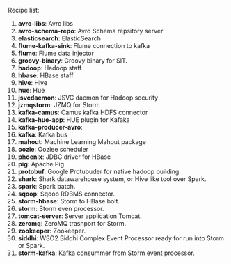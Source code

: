 Recipe list:

1. __avro-libs__: Avro libs
2. __avro-schema-repo__: Avro Schema repsitory server
3. __elasticsearch__: ElasticSearch
4. __flume-kafka-sink__: Flume connection to kafka
5. __flume__: Flume data injector
6. __groovy-binary__: Groovy binary for SIT.
7. __hadoop__: Hadoop staff
8. __hbase__: HBase staff
9. __hive__: Hive
10. __hue__: Hue
11. __jsvcdaemon__: JSVC daemon for Hadoop security
12. __jzmqstorm__: JZMQ for Storm
13. __kafka-camus__: Camus kafka HDFS connector
14. __kafka-hue-app__: HUE plugin for Kafaka
15. __kafka-producer-avro__: 
16. __kafka__: Kafka bus
17. __mahout__: Machine Learning Mahout package
18. __oozie__: Ooziee scheduler
19. __phoenix__: JDBC driver for HBase
20. __pig__: Apache Pig
21. __protobuf__: Google Protubuder for native hadoop building.
22. __shark__: Shark datawarehouse system, or Hive like tool over Spark.
23. __spark__: Spark batch.
24. __sqoop__: Sqoop RDBMS connector.
25. __storm-hbase__: Storm to HBase bolt.
26. __storm__: Storm even processor.
27. __tomcat-server__: Server application Tomcat.
28. __zeromq__: ZeroMQ trasnport for Storm.
29. __zookeeper__: Zookeeper.
29. __siddhi__: WSO2 Siddhi Complex Event Processor ready for run into Storm or Spark.
29. __storm-kafka__: Kafka consummer from Storm event processor.






















